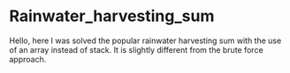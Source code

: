 # Rainwater_harvesting_sum
Hello, here I was solved the popular rainwater harvesting sum with the use of an array instead of stack. It is slightly different from the brute force approach.
